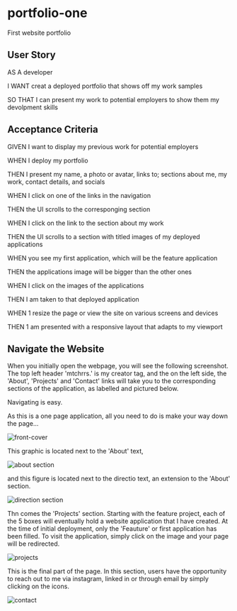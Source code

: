 # portfolio-one

First website portfolio

## User Story

AS A developer

I WANT creat a deployed portfolio that shows off my work samples

SO THAT I can present my work to potential employers to show them my devolpment skills

## Acceptance Criteria

GIVEN I want to display my previous work for potential employers

WHEN I deploy my portfolio

THEN I present my name, a photo or avatar, links to; sections about me, my work, contact details, and socials

WHEN I click on one of the links in the navigation

THEN the UI scrolls to the corresponging section

WHEN I click on the link to the section about my work

THEN the UI scrolls to a section with titled images of my deployed applications

WHEN you see my first application, which will be the feature application

THEN the applications image will be bigger than the other ones

WHEN I click on the images of the applications

THEN I am taken to that deployed application

WHEN 1 resize the page or view the site on various screens and devices

THEN 1 am presented with a responsive layout that adapts to my viewport

## Navigate the Website
When you initially open the webpage, you will see the following screenshot. The top left header 'mtchrrs.' is my creator tag, and the on the left side, the 'About', 'Projects' and 'Contact' links will take you to the corresponding sections of the application, as labelled and pictured below. 

Navigating is easy.

As this is a one page application, all you need to do is make your way down the page...

![front-cover](https://user-images.githubusercontent.com/110107834/186122463-07b21df4-48a1-4c59-b305-c6cc9ee817e2.png)

This graphic is located next to the 'About' text, 

![about section](https://user-images.githubusercontent.com/110107834/186122771-61d5979d-a17e-4331-82d4-9dbf71f97bf4.png)

and this figure is located next to the directio text, an extension to the 'About' section.

![direction section](https://user-images.githubusercontent.com/110107834/186122805-5efdcdeb-857d-46bc-9061-c64eca582306.png)

Thn comes the 'Projects' section. Starting with the feature project, each of the 5 boxes will eventually hold a website application that I have created. At the time of initial deployment, only the 'Feauture' or first application has been filled. To visit the application, simply click on the image and your page will be redirected.

![projects](https://user-images.githubusercontent.com/110107834/186123192-56d998dc-c0fa-4dda-abac-48d9533d95e6.png)

This is the final part of the page. In this section, users have the opportunity to reach out to me via instagram, linked in or through email by simply clicking on the icons.

![contact](https://user-images.githubusercontent.com/110107834/186123439-64ed6373-d4a7-4b72-935c-b35e13ffd1a2.png)



